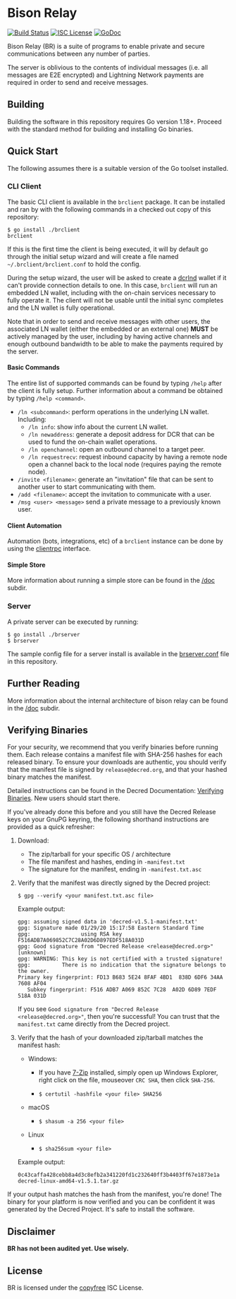 Bison Relay
===

[![Build Status](https://github.com/companyzero/bisonrelay/workflows/Build%20and%20Test/badge.svg)](https://github.com/companyzero/bisonrelay/actions)
[![ISC License](https://img.shields.io/badge/license-ISC-blue.svg)](http://copyfree.org)
[![GoDoc](https://img.shields.io/badge/godoc-reference-blue.svg)](http://pkg.go.dev/github.com/companyzero/bisonrelay)

Bison Relay (BR) is a suite of programs to enable private and secure
communications between any number of parties.

The server is oblivious to the contents of individual messages (i.e. all
messages are E2E encrypted) and Lightning Network payments are required in order
to send and receive messages.


## Building

Building the software in this repository requires Go version 1.18+. Proceed with
the standard method for building and installing Go binaries.

## Quick Start

The following assumes there is a suitable version of the Go toolset installed.

### CLI Client

The basic CLI client is available in the `brclient` package. It can be installed
and ran by with the following commands in a checked out copy of this repository:

```
$ go install ./brclient
brclient
```

If this is the first time the client is being executed, it will by default
go through the initial setup wizard and will create a file named
`~/.brclient/brclient.conf` to hold the config.

During the setup wizard, the user will be asked to create a
[dcrlnd](https://github.com/decred/dcrlnd) wallet if it can't provide connection
details to one. In this case, `brclient` will run an embedded LN wallet,
including with the on-chain services necessary to fully operate it. The client
will not be usable until the initial sync completes and the LN wallet is fully
operational.

Note that in order to send and receive messages with other users, the associated
LN wallet (either the embedded or an external one) **MUST** be actively managed
by the user, including by having active channels and enough outbound bandwidth
to be able to make the payments required by the server.

#### Basic Commands

The entire list of supported commands can be found by typing `/help` after the
client is fully setup. Further information about a command be obtained by typing
`/help <command>`.

- `/ln <subcommand>`: perform operations in the underlying LN wallet. Including:
  - `/ln info`: show info about the current LN wallet.
  - `/ln newaddress`: generate a deposit address for DCR that can be used to
    fund the on-chain wallet operations.
  - `/ln openchannel`: open an outbound channel to a target peer.
  - `/ln requestrecv`: request inbound capacity by having a remote node open a
    channel back to the local node (requires paying the remote node).
- `/invite <filename>`: generate an "invitation" file that can be sent to
  another user to start communicating with them.
- `/add <filename>`: accept the invitation to communicate with a user.
- `/msg <user> <message>` send a private message to a previously known user.

#### Client Automation

Automation (bots, integrations, etc) of a `brclient` instance can be done by
using the [clientrpc](clientrpc) interface.

#### Simple Store

More information about running a simple store can be found in
the [/doc](/doc/simplestore.md) subdir.

### Server

A private server can be executed by running:

```
$ go install ./brserver
$ brserver
```

The sample config file for a server install is available in the
[brserver.conf](/brserver/brserver.conf) file in this repository.

## Further Reading

More information about the internal architecture of bison relay can be found in
the [/doc](/doc/README.md) subdir.

## Verifying Binaries

For your security, we recommend that you verify binaries before running them.
Each release contains a manifest file with SHA-256 hashes for each released
binary. To ensure your downloads are authentic, you should verify that the
manifest file is signed by `release@decred.org`, and that your hashed binary
matches the manifest.

Detailed instructions can be found in the Decred Documentation:
[Verifying Binaries](https://docs.decred.org/advanced/verifying-binaries/).
New users should start there.

If you've already done this before and you still have the Decred Release keys
on your GnuPG keyring, the following shorthand instructions are provided as a
quick refresher:

1. Download:

   * The zip/tarball for your specific OS / architecture
   * The file manifest and hashes, ending in `-manifest.txt`
   * The signature for the manifest, ending in `-manifest.txt.asc`

2. Verify that the manifest was directly signed by the Decred project:

   ```
   $ gpg --verify <your manifest.txt.asc file>
   ```

   Example output:
   ```
   gpg: assuming signed data in 'decred-v1.5.1-manifest.txt'
   gpg: Signature made 01/29/20 15:17:58 Eastern Standard Time
   gpg:                using RSA key F516ADB7A069852C7C28A02D6D897EDF518A031D
   gpg: Good signature from "Decred Release <release@decred.org>" [unknown]
   gpg: WARNING: This key is not certified with a trusted signature!
   gpg:          There is no indication that the signature belongs to the owner.
   Primary key fingerprint: FD13 B683 5E24 8FAF 4BD1  838D 6DF6 34AA 7608 AF04
      Subkey fingerprint: F516 ADB7 A069 852C 7C28  A02D 6D89 7EDF 518A 031D
   ```

   If you see `Good signature from "Decred Release <release@decred.org>"`, then
   you're successful! You can trust that the `manifest.txt` came directly from the
   Decred project.

3. Verify that the hash of your downloaded zip/tarball matches the manifest hash:

   * Windows:

      * If you have [7-Zip](https://7-zip.org/) installed, simply open up Windows
      Explorer, right click on the file, mouseover `CRC SHA`, then click `SHA-256`.

      * `$ certutil -hashfile <your file> SHA256`

   * macOS

      * `$ shasum -a 256 <your file>`

   * Linux

      * `$ sha256sum <your file>`

   Example output:
   ```
   0c43caffa428cebb8a4d3c8efb2a341220fd1c232640ff3b4403ff67e1873e1a  decred-linux-amd64-v1.5.1.tar.gz
   ```
   
If your output hash matches the hash from the manifest, you're done! The binary
for your platform is now verified and you can be confident it was generated by
the Decred Project. It's safe to install the software.

## Disclaimer

**BR has not been audited yet.  Use wisely.**

## License

BR is licensed under the [copyfree](http://copyfree.org) ISC License.
